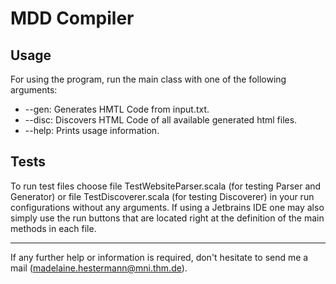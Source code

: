 # MDD Compiler



## Usage

For using the program, run the main class with one of the following arguments:

- --gen: Generates HMTL Code from input.txt.
- --disc: Discovers HTML Code of all available generated html files.
- --help: Prints usage information.

## Tests

To run test files choose file TestWebsiteParser.scala (for testing Parser and Generator) or file TestDiscoverer.scala 
(for testing Discoverer) in your run configurations without any arguments. If using a Jetbrains IDE one may also simply
use the run buttons that are located right at the definition of the main methods in each file.

----------------------------------------------------------------------------------------------------------
If any further help or information is required, don't hesitate to send me a mail (madelaine.hestermann@mni.thm.de). 